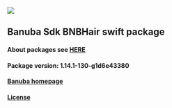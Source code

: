 [![](https://www.banuba.com/hubfs/Banuba_November2018/Images/Banuba%20SDK.png)](https://docs.banuba.com/face-ar-sdk-v1/ios/ios_overview)

## Banuba Sdk BNBHair swift package

#### About packages see [HERE](https://docs.banuba.com/face-ar-sdk-v1/ios/ios_packages)

#### Package version: **1.14.1-130-g1d6e43380**

#### **[Banuba homepage](https://banuba.com)**

#### **[License](https://www.banuba.com/terms)**
